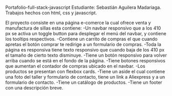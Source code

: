 Portafolio-full-stack-javascript 
Estudiante: Sebastián Aguilera Madariaga.
Trabajos hechos con html, css y javascript.

El proyecto consiste en una página e-comerce la cual ofrece venta y manufactura de sillas esta contiene:
-Un navbar responsivo que a los 410 px se activa un toggle button para desplegar el menú del navbar, y contiene los tooltips respectivos.
-Contiene un carrito de compras el que cuando apretas el botón comprar te redirige a un formulario de compras.
-Toda la página es responsiva tiene texto responsivo que cuando baja de los 410 px el tamaño de cierto texto disminuye.
-Tiene un botón responsivo para volver arriba cuando se está en el fondo de la página.
-Tiene botones responsivos que aumentan el contador de compras ubicado en el navbar.
-Los productos se presentan con flexbox cards.
-Tiene un aside el cual contiene una foto del taller y formulario de contacto, tiene un link a Aliexpress y a un formulario de contacto.
-Tiene un catálogo de productos.
-Tiene un footer con una descripción breve.